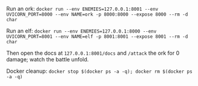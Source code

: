 

Run an ork:
`docker run --env ENEMIES=127.0.0.1:8001 --env UVICORN_PORT=8000 --env NAME=ork -p 8000:8000 --expose 8000 --rm -d char`

Run an elf:
`docker run --env ENEMIES=127.0.0.1:8000 --env UVICORN_PORT=8001 --env NAME=elf -p 8001:8001 --expose 8001 --rm -d char`

Then open the docs at `127.0.0.1:8001/docs` and `/attack` the ork for 0 damage; watch the battle unfold.

Docker cleanup:
`docker stop $(docker ps -a -q); docker rm $(docker ps -a -q)`
